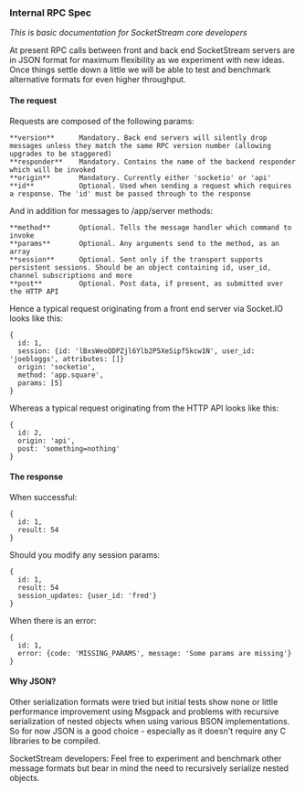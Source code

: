 ### Internal RPC Spec

_This is basic documentation for SocketStream core developers_

At present RPC calls between front and back end SocketStream servers are in JSON format for maximum flexibility as we experiment with new ideas. Once things settle down a little we will be able to test and benchmark alternative formats for even higher throughput.


#### The request

Requests are composed of the following params:
       
    **version**      Mandatory. Back end servers will silently drop messages unless they match the same RPC version number (allowing upgrades to be staggered)
    **responder**    Mandatory. Contains the name of the backend responder which will be invoked
    **origin**       Mandatory. Currently either 'socketio' or 'api'
    **id**           Optional. Used when sending a request which requires a response. The 'id' must be passed through to the response

And in addition for messages to /app/server methods:

    **method**       Optional. Tells the message handler which command to invoke
    **params**       Optional. Any arguments send to the method, as an array
    **session**      Optional. Sent only if the transport supports persistent sessions. Should be an object containing id, user_id, channel subscriptions and more
    **post**         Optional. Post data, if present, as submitted over the HTTP API

Hence a typical request originating from a front end server via Socket.IO looks like this:

    { 
      id: 1,
      session: {id: 'lBxsWeoQDPZjl6Ylb2P5XeSipfSkcw1N', user_id: 'joebloggs', attributes: []}
      origin: 'socketio',
      method: 'app.square',
      params: [5]
    }

Whereas a typical request originating from the HTTP API looks like this:

    { 
      id: 2,
      origin: 'api',
      post: 'something=nothing'
    }

#### The response

When successful:

    { 
      id: 1,
      result: 54
    }

Should you modify any session params:

    { 
      id: 1,
      result: 54
      session_updates: {user_id: 'fred'}
    }

When there is an error:

    { 
      id: 1,
      error: {code: 'MISSING_PARAMS', message: 'Some params are missing'}
    }


#### Why JSON?

Other serialization formats were tried but initial tests show none or little performance improvement using Msgpack and problems with recursive serialization of nested objects when using various BSON implementations. So for now JSON is a good choice - especially as it doesn't require any C libraries to be compiled.

SocketStream developers: Feel free to experiment and benchmark other message formats but bear in mind the need to recursively serialize nested objects.